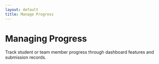 ```yaml
---
layout: default
title: Manage Progress
---
```


# Managing Progress

Track student or team member progress through dashboard features and submission records.
